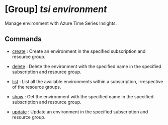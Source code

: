 # [Group] _tsi environment_

Manage environment with Azure Time Series Insights.

## Commands

- [create](/Commands/tsi/environment/_create.md)
: Create an environment in the specified subscription and resource group.

- [delete](/Commands/tsi/environment/_delete.md)
: Delete the environment with the specified name in the specified subscription and resource group.

- [list](/Commands/tsi/environment/_list.md)
: List all the available environments within a subscription, irrespective of the resource groups.

- [show](/Commands/tsi/environment/_show.md)
: Get the environment with the specified name in the specified subscription and resource group.

- [update](/Commands/tsi/environment/_update.md)
: Update an environment in the specified subscription and resource group.
